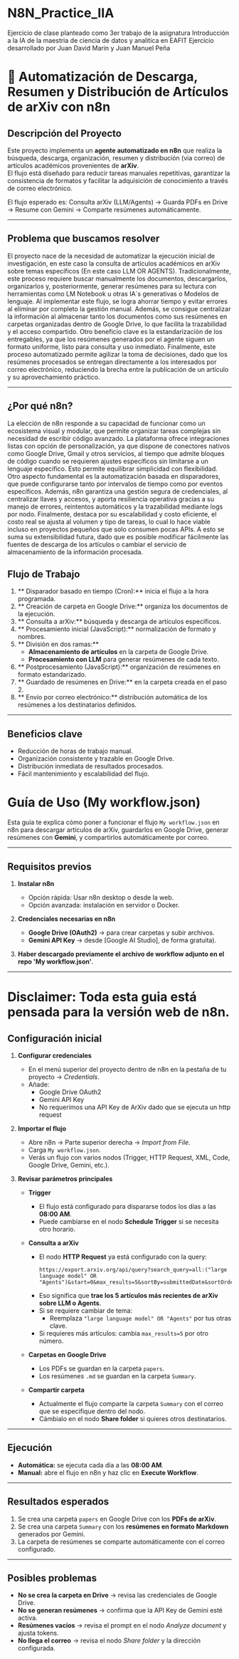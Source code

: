# N8N_Practice_IIA
Ejercicio de clase planteado como 3er trabajo de la asignatura Introducción a la IA de la maestria de ciencia de datos y analitica en EAFIT
Ejercicio desarrollado por Juan David Marin y Juan Manuel Peña 

# 📂 Automatización de Descarga, Resumen y Distribución de Artículos de arXiv con n8n

##  Descripción del Proyecto
Este proyecto implementa un **agente automatizado en n8n** que realiza la búsqueda, descarga, organización, resumen y distribución (via correo) de artículos académicos provenientes de **arXiv**.  
El flujo está diseñado para reducir tareas manuales repetitivas, garantizar la consistencia de formatos y facilitar la adquisición de conocimiento a través de correo electrónico.

El flujo esperado es: 
Consulta arXiv (LLM/Agents) →  Guarda PDFs en Drive →  Resume con Gemini →  Comparte resúmenes automáticamente.

---

##  Problema que buscamos resolver

El proyecto nace de la necesidad de automatizar la ejecución inicial de investigación, en este caso la consulta de artículos académicos en arXiv sobre temas específicos (En este caso LLM OR AGENTS). Tradicionalmente, este proceso requiere buscar manualmente los documentos, descargarlos, organizarlos y, posteriormente, generar resúmenes para su lectura con herramientas como LM Notebook u otras IA´s generativas o Modelos de lenguaje. 
Al implementar este flujo, se logra ahorrar tiempo y evitar errores al eliminar por completo la gestión manual. Además, se consigue centralizar la información al almacenar tanto los documentos como sus resúmenes en carpetas organizadas dentro de Google Drive, lo que facilita la trazabilidad y el acceso compartido.
Otro beneficio clave es la estandarización de los entregables, ya que los resúmenes generados por el agente siguen un formato uniforme, listo para consulta y uso inmediato. Finalmente, este proceso automatizado permite agilizar la toma de decisiones, dado que los resúmenes procesados se entregan directamente a los interesados por correo electrónico, reduciendo la brecha entre la publicación de un artículo y su aprovechamiento práctico.

---

##  ¿Por qué n8n?

La elección de n8n responde a su capacidad de funcionar como un ecosistema visual y modular, que permite organizar tareas complejas sin necesidad de escribir código avanzado.
La plataforma ofrece integraciones listas con opción de personalización, ya que dispone de conectores nativos como Google Drive, Gmail y otros servicios, al tiempo que admite bloques de código cuando se requieren ajustes específicos sin limitarse a un lenguaje especifico. Esto permite equilibrar simplicidad con flexibilidad.
Otro aspecto fundamental es la automatización basada en disparadores, que puede configurarse tanto por intervalos de tiempo como por eventos específicos. Además, n8n garantiza una gestión segura de credenciales, al centralizar llaves y accesos, y aporta resiliencia operativa gracias a su manejo de errores, reintentos automáticos y la trazabilidad mediante logs por nodo.
Finalmente, destaca por su escalabilidad y costo eficiente, el costo real se ajusta al volumen y tipo de tareas, lo cual lo hace viable incluso en proyectos pequeños que solo consumen pocas APIs. A esto se suma su extensibilidad futura, dado que es posible modificar fácilmente las fuentes de descarga de los artículos o cambiar el servicio de almacenamiento de la información procesada.

##  Flujo de Trabajo
1. ** Disparador basado en tiempo (Cron):** inicia el flujo a la hora programada.  
2. ** Creación de carpeta en Google Drive:** organiza los documentos de la ejecución.  
3. ** Consulta a arXiv:** búsqueda y descarga de artículos específicos.  
4. ** Procesamiento inicial (JavaScript):** normalización de formato y nombres.  
5. ** División en dos ramas:**  
   - **Almacenamiento de artículos** en la carpeta de Google Drive.  
   - **Procesamiento con LLM** para generar resúmenes de cada texto.  
6. ** Postprocesamiento (JavaScript):** organización de resúmenes en formato estandarizado.  
7. ** Guardado de resúmenes en Drive:** en la carpeta creada en el paso 2.  
8. ** Envío por correo electrónico:** distribución automática de los resúmenes a los destinatarios definidos.  

---

##  Beneficios clave
-  Reducción de horas de trabajo manual.  
-  Organización consistente y trazable en Google Drive.  
-  Distribución inmediata de resultados procesados.  
-  Fácil mantenimiento y escalabilidad del flujo.  


#  Guía de Uso (My workflow.json)

Esta guía te explica cómo poner a funcionar el flujo `My workflow.json` en n8n para descargar artículos de arXiv, guardarlos en Google Drive, generar resúmenes con **Gemini**, y compartirlos automáticamente por correo.

---

##  Requisitos previos

1. **Instalar n8n**  
   - Opción rápida: Usar n8n desktop o desde la web.  
   - Opción avanzada: instalación en servidor o Docker.  

2. **Credenciales necesarias en n8n**  
   - **Google Drive (OAuth2)** → para crear carpetas y subir archivos.  
   - **Gemini API Key** → desde [Google AI Studio], de forma gratuita).  

3. **Haber descargado previamente el archivo de workflow adjunto en el repo 'My workflow.json'**.  

---
# Disclaimer: Toda esta guia está pensada para la versión web de n8n.

## Configuración inicial

1. **Configurar credenciales**  
   - En el menú superior del proyecto dentro de n8n en la pestaña de tu proyecto → *Credentials*.  
   - Añade:
     - Google Drive OAuth2  
     - Gemini API Key
     - No requerimos una API Key de ArXiv dado que se ejecuta un http request

2. **Importar el flujo**  
   - Abre n8n → Parte superior derecha → *Import from File*.  
   - Carga `My workflow.json`.  
   - Verás un flujo con varios nodos (Trigger, HTTP Request, XML, Code, Google Drive, Gemini, etc.).  

3. **Revisar parámetros principales**  

   - **Trigger**  
     - El flujo está configurado para dispararse todos los días a las **08:00 AM**.  
     - Puede cambiarse en el nodo **Schedule Trigger** si se necesita otro horario.  

   - **Consulta a arXiv**  
     - El nodo **HTTP Request** ya está configurado con la query:  
       ```
       https://export.arxiv.org/api/query?search_query=all:("large language model" OR "Agents")&start=0&max_results=5&sortBy=submittedDate&sortOrder=descending
       ```
     - Eso significa que **trae los 5 artículos más recientes de arXiv sobre LLM o Agents**.  
     - Si se requiere cambiar de tema:  
       - Reemplaza `"large language model" OR "Agents"` por tus otras clave.  
     - Si requieres más artículos: cambia `max_results=5` por otro número.  

   - **Carpetas en Google Drive**  
     - Los PDFs se guardan en la carpeta `papers`.  
     - Los resúmenes `.md` se guardan en la carpeta `Summary`.  

   - **Compartir carpeta**  
     - Actualmente el flujo comparte la carpeta `Summary` con el correo que se especifique dentro del nodo.
     - Cámbialo en el nodo **Share folder** si quieres otros destinatarios.  

---

##  Ejecución

- **Automática:** se ejecuta cada día a las **08:00 AM**.  
- **Manual:** abre el flujo en n8n y haz clic en **Execute Workflow**.  

---

##  Resultados esperados

1. Se crea una carpeta `papers` en Google Drive con los **PDFs de arXiv**.  
2. Se crea una carpeta `Summary` con los **resúmenes en formato Markdown** generados por Gemini.  
3. La carpeta de resúmenes se comparte automáticamente con el correo configurado.  

---

##  Posibles problemas 

- **No se crea la carpeta en Drive** → revisa las credenciales de Google Drive.  
- **No se generan resúmenes** → confirma que la API Key de Gemini esté activa.  
- **Resúmenes vacíos** → revisa el prompt en el nodo *Analyze document* y ajusta tokens.  
- **No llega el correo** → revisa el nodo *Share folder* y la dirección configurada.  


